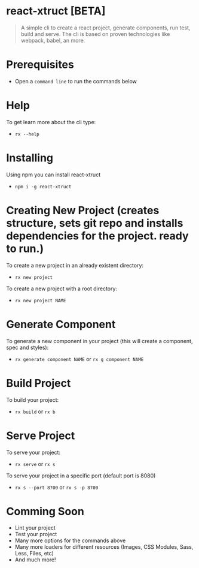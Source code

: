 # react-xtruct [BETA]
> A simple cli to create a react project, generate components, run test, build and serve.  The cli is based on proven technologies like webpack, babel, an more.

# Prerequisites
+ Open a `command line` to run the commands below

# Help
To get learn more about the cli type:
+ `rx --help`

# Installing
Using npm you can install react-xtruct
+ `npm i -g react-xtruct`

# Creating New Project (creates structure, sets git repo and installs dependencies for the project.  ready to run.)
To create a new project in an already existent directory:
+ `rx new project`

To create a new project with a root directory:
+ `rx new project NAME`

# Generate Component
To generate a new component in your project (this will create a component, spec and styles):
+ `rx generate component NAME` or `rx g component NAME`

# Build Project
To build your project:
+ `rx build` or `rx b`

# Serve Project
To serve your project:
+ `rx serve` or `rx s`

To serve your project in a specific port (default port is 8080)
+ `rx s --port 8700` or `rx s -p 8700`

# Comming Soon
+ Lint your project
+ Test your project
+ Many more options for the commands above
+ Many more loaders for different resources (Images, CSS Modules, Sass, Less, Files, etc)
+ And much more!